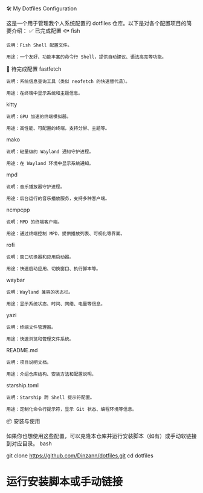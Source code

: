 
🛠️ My Dotfiles Configuration

这是一个用于管理我个人系统配置的 dotfiles 仓库。以下是对各个配置项目的简要介绍：
✅ 已完成配置
🐟 fish

    说明：Fish Shell 配置文件。

    用途：一个友好、功能丰富的命令行 Shell，提供自动建议、语法高亮等功能。

🔲 待完成配置
fastfetch

    说明：系统信息查询工具（类似 neofetch 的快速替代品）。

    用途：在终端中显示系统和主题信息。

kitty

    说明：GPU 加速的终端模拟器。

    用途：高性能、可配置的终端，支持分屏、主题等。

mako

    说明：轻量级的 Wayland 通知守护进程。

    用途：在 Wayland 环境中显示系统通知。

mpd

    说明：音乐播放器守护进程。

    用途：后台运行的音乐播放服务，支持多种客户端。

ncmpcpp

    说明：MPD 的终端客户端。

    用途：通过终端控制 MPD，提供播放列表、可视化等界面。

rofi

    说明：窗口切换器和应用启动器。

    用途：快速启动应用、切换窗口、执行脚本等。

waybar

    说明：Wayland 兼容的状态栏。

    用途：显示系统状态、时间、网络、电量等信息。

yazi

    说明：终端文件管理器。

    用途：快速浏览和管理文件系统。

README.md

    说明：项目说明文档。

    用途：介绍仓库结构、安装方法和配置说明。

starship.toml

    说明：Starship 跨 Shell 提示符配置。

    用途：定制化命令行提示符，显示 Git 状态、编程环境等信息。

📦 安装与使用

如果你也想使用这些配置，可以克隆本仓库并运行安装脚本（如有）或手动软链接到对应目录。
bash

git clone https://github.com/Dinzann/dotfiles.git
cd dotfiles
# 运行安装脚本或手动链接
